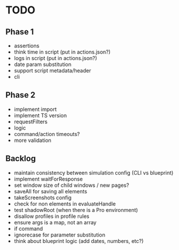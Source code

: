 # TODO

## Phase 1

- assertions
- think time in script (put in actions.json?)
- logs in script (put in actions.json?)
- date param substitution
- support script metadata/header
- cli

## Phase 2

- implement import
- implement TS version
- requestFilters
- logic
- command/action timeouts?
- more validation

## Backlog
- maintain consistency between simulation config (CLI vs blueprint)
- implement waitForResponse
- set window size of child windows / new pages?
- saveAll for saving all elements
- takeScreenshots config
- check for non elements in evaluateHandle
- test shadowRoot (when there is a Pro environment)
- disallow profiles in profile rules
- ensure args is a map, not an array
- if command
- ignorecase for parameter substitution
- think about blueprint logic (add dates, numbers, etc?)
